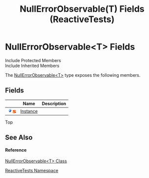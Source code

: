 ﻿---
title: NullErrorObservable(T) Fields (ReactiveTests)
TOCTitle: NullErrorObservable(T) Fields
ms:assetid: Fields.T:ReactiveTests.NullErrorObservable`1
ms:mtpsurl: https://msdn.microsoft.com/en-us/library/Hh288674(v=VS.103)
ms:contentKeyID: 36619059
ms.date: 06/28/2011
mtps_version: v=VS.103
---

# NullErrorObservable\<T\> Fields

Include Protected Members  
Include Inherited Members  

The [NullErrorObservable\<T\>](hh314728\(v=vs.103\).md) type exposes the following members.

## Fields

<table>
<thead>
<tr class="header">
<th> </th>
<th>Name</th>
<th>Description</th>
</tr>
</thead>
<tbody>
<tr class="odd">
<td><img src="images\Hh314728.pubfield(en-us,VS.103).gif" title="Public field" alt="Public field" /><img src="images\Hh244319.static(en-us,VS.103).gif" title="Static member" alt="Static member" /></td>
<td><a href="hh303285(v=vs.103).md">Instance</a></td>
<td></td>
</tr>
</tbody>
</table>

Top

## See Also

#### Reference

[NullErrorObservable\<T\> Class](hh314728\(v=vs.103\).md)

[ReactiveTests Namespace](hh303221\(v=vs.103\).md)

